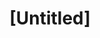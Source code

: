 ---
pid: PT144
title: "[Untitled]"
location_transcription: 
zipcode: '19125'
outside_phl: 
neighborhood: Fishtown,Kensington
age: '12'
age_range: 6-13
instagram: 
image_file_name: PT_144.jpg
proposal_transcription: 
topic: Sports
topic_summary: '0'
type: Other No Form
keywords_other: 
credit: James
image_labels: good time to play baseball
twitter: 
facebook: 
permalink: "/monuments/pt144/"
layout: item-page
---